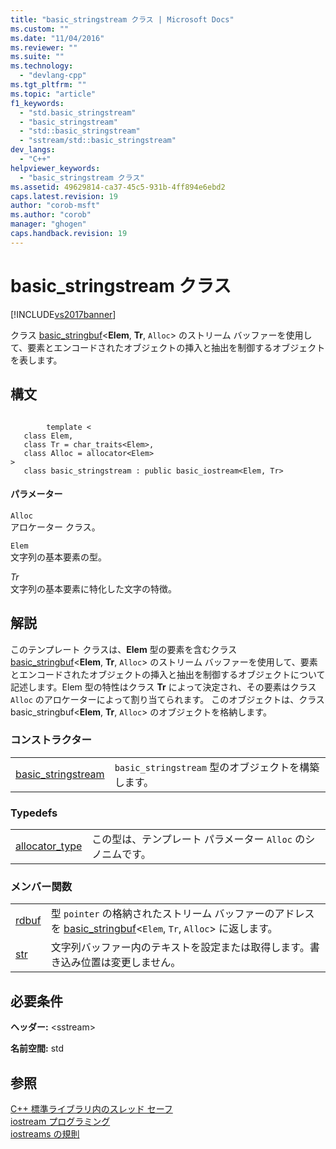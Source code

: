 ```yaml
---
title: "basic_stringstream クラス | Microsoft Docs"
ms.custom: ""
ms.date: "11/04/2016"
ms.reviewer: ""
ms.suite: ""
ms.technology: 
  - "devlang-cpp"
ms.tgt_pltfrm: ""
ms.topic: "article"
f1_keywords: 
  - "std.basic_stringstream"
  - "basic_stringstream"
  - "std::basic_stringstream"
  - "sstream/std::basic_stringstream"
dev_langs: 
  - "C++"
helpviewer_keywords: 
  - "basic_stringstream クラス"
ms.assetid: 49629814-ca37-45c5-931b-4ff894e6ebd2
caps.latest.revision: 19
author: "corob-msft"
ms.author: "corob"
manager: "ghogen"
caps.handback.revision: 19
---
```

# basic_stringstream クラス
[!INCLUDE[vs2017banner](../assembler/inline/includes/vs2017banner.md)]

クラス [basic\_stringbuf](../Topic/basic_stringbuf%20Class.md)\<**Elem**, **Tr**, `Alloc`\> のストリーム バッファーを使用して、要素とエンコードされたオブジェクトの挿入と抽出を制御するオブジェクトを表します。  
  
## 構文  
  
```  
  
        template <  
   class Elem,   
   class Tr = char_traits<Elem>,   
   class Alloc = allocator<Elem>   
>  
   class basic_stringstream : public basic_iostream<Elem, Tr>  
```  
  
#### パラメーター  
 `Alloc`  
 アロケーター クラス。  
  
 `Elem`  
 文字列の基本要素の型。  
  
 *Tr*  
 文字列の基本要素に特化した文字の特徴。  
  
## 解説  
 このテンプレート クラスは、**Elem** 型の要素を含むクラス [basic\_stringbuf](../Topic/basic_stringbuf%20Class.md)\<**Elem**, **Tr**, `Alloc`\> のストリーム バッファーを使用して、要素とエンコードされたオブジェクトの挿入と抽出を制御するオブジェクトについて記述します。Elem 型の特性はクラス **Tr** によって決定され、その要素はクラス `Alloc` のアロケーターによって割り当てられます。  このオブジェクトは、クラス basic\_stringbuf\<**Elem**, **Tr**, `Alloc`\> のオブジェクトを格納します。  
  
### コンストラクター  
  
|||  
|-|-|  
|[basic\_stringstream](../Topic/basic_stringstream::basic_stringstream.md)|`basic_stringstream` 型のオブジェクトを構築します。|  
  
### Typedefs  
  
|||  
|-|-|  
|[allocator\_type](../Topic/basic_stringstream::allocator_type.md)|この型は、テンプレート パラメーター `Alloc` のシノニムです。|  
  
### メンバー関数  
  
|||  
|-|-|  
|[rdbuf](../Topic/basic_stringstream::rdbuf.md)|型 `pointer` の格納されたストリーム バッファーのアドレスを [basic\_stringbuf](../Topic/basic_stringbuf%20Class.md)\<`Elem`, `Tr`, `Alloc`\> に返します。|  
|[str](../Topic/basic_stringstream::str.md)|文字列バッファー内のテキストを設定または取得します。書き込み位置は変更しません。|  
  
## 必要条件  
 **ヘッダー:** \<sstream\>  
  
 **名前空間:** std  
  
## 参照  
 [C\+\+ 標準ライブラリ内のスレッド セーフ](../standard-library/thread-safety-in-the-cpp-standard-library.md)   
 [iostream プログラミング](../Topic/iostream%20Programming.md)   
 [iostreams の規則](../standard-library/iostreams-conventions.md)